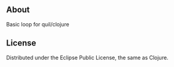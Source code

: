 
## About

Basic loop for quil/clojure

## License

Distributed under the Eclipse Public License, the same as Clojure.
